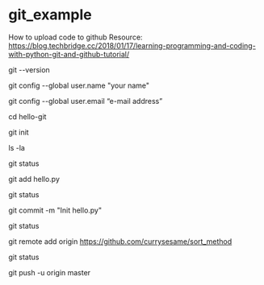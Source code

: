 # git_example
How to upload code to github
Resource:
https://blog.techbridge.cc/2018/01/17/learning-programming-and-coding-with-python-git-and-github-tutorial/

git --version

git config --global user.name "your name"

git config --global user.email “e-mail address”


cd hello-git

git init

ls -la


git status

git add hello.py

git status

git commit -m "Init hello.py"

git status


git remote add origin <https://github.com/currysesame/sort_method>


git status

git push -u origin master
